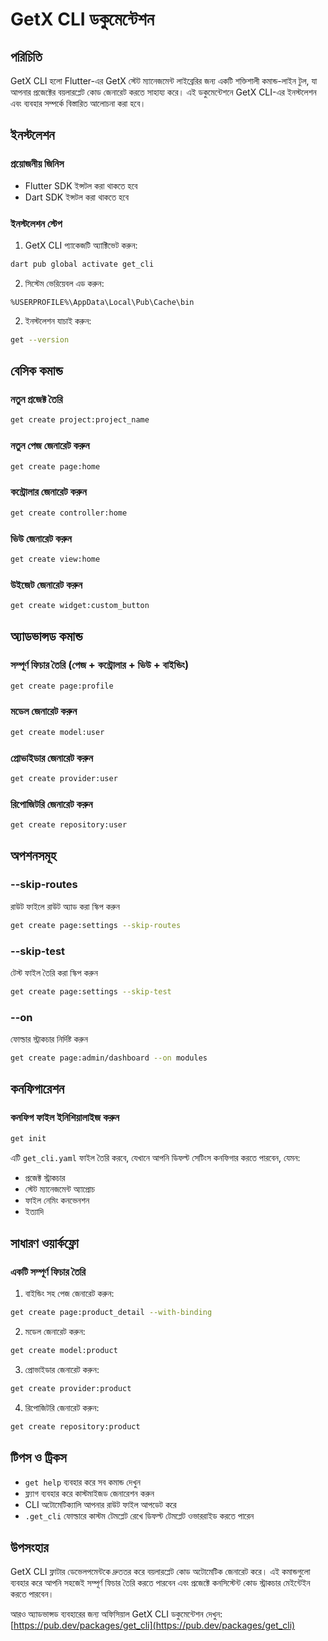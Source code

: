 # GetX CLI ডকুমেন্টেশন  

## পরিচিতি  
GetX CLI হলো Flutter-এর GetX স্টেট ম্যানেজমেন্ট লাইব্রেরির জন্য একটি শক্তিশালী কমান্ড-লাইন টুল, যা আপনার প্রজেক্টের বয়লারপ্লেট কোড জেনারেট করতে সাহায্য করে। এই ডকুমেন্টেশনে GetX CLI-এর ইনস্টলেশন এবং ব্যবহার সম্পর্কে বিস্তারিত আলোচনা করা হবে।  

## ইনস্টলেশন  

### প্রয়োজনীয় জিনিস  
- Flutter SDK ইন্সটল করা থাকতে হবে  
- Dart SDK ইন্সটল করা থাকতে হবে  

### ইনস্টলেশন স্টেপ  
1. GetX CLI প্যাকেজটি অ্যাক্টিভেট করুন:  
```bash
dart pub global activate get_cli
```  
2. সিস্টেম ভেরিয়েবল এড করুন:
```
%USERPROFILE%\AppData\Local\Pub\Cache\bin
```

2. ইনস্টলেশন যাচাই করুন:  
```bash
get --version
```  

## বেসিক কমান্ড  

### নতুন প্রজেক্ট তৈরি  
```bash
get create project:project_name
```  

### নতুন পেজ জেনারেট করুন  
```bash
get create page:home
```  

### কন্ট্রোলার জেনারেট করুন  
```bash
get create controller:home
```  

### ভিউ জেনারেট করুন  
```bash
get create view:home
```  

### উইজেট জেনারেট করুন  
```bash
get create widget:custom_button
```  

## অ্যাডভান্সড কমান্ড  

### সম্পূর্ণ ফিচার তৈরি (পেজ + কন্ট্রোলার + ভিউ + বাইন্ডিং)  
```bash
get create page:profile
```  

### মডেল জেনারেট করুন  
```bash
get create model:user
```  

### প্রোভাইডার জেনারেট করুন  
```bash
get create provider:user
```  

### রিপোজিটরি জেনারেট করুন  
```bash
get create repository:user
```  

## অপশনসমূহ  

### --skip-routes  
রাউট ফাইলে রাউট অ্যাড করা স্কিপ করুন  
```bash
get create page:settings --skip-routes
```  

### --skip-test  
টেস্ট ফাইল তৈরি করা স্কিপ করুন  
```bash
get create page:settings --skip-test
```  

### --on  
ফোল্ডার স্ট্রাকচার নির্দিষ্ট করুন  
```bash
get create page:admin/dashboard --on modules
```  

## কনফিগারেশন  

### কনফিগ ফাইল ইনিশিয়ালাইজ করুন  
```bash
get init
```  

এটি `get_cli.yaml` ফাইল তৈরি করবে, যেখানে আপনি ডিফল্ট সেটিংস কনফিগার করতে পারবেন, যেমন:  
- প্রজেক্ট স্ট্রাকচার  
- স্টেট ম্যানেজমেন্ট অ্যাপ্রোচ  
- ফাইল নেমিং কনভেনশন  
- ইত্যাদি  

## সাধারণ ওয়ার্কফ্লো  

### একটি সম্পূর্ণ ফিচার তৈরি  
1. বাইন্ডিং সহ পেজ জেনারেট করুন:  
```bash
get create page:product_detail --with-binding
```  

2. মডেল জেনারেট করুন:  
```bash
get create model:product
```  

3. প্রোভাইডার জেনারেট করুন:  
```bash
get create provider:product
```  

4. রিপোজিটরি জেনারেট করুন:  
```bash
get create repository:product
```  

## টিপস ও ট্রিকস  

- `get help` ব্যবহার করে সব কমান্ড দেখুন  
- ফ্ল্যাগ ব্যবহার করে কাস্টমাইজড জেনারেশন করুন  
- CLI অটোমেটিক্যালি আপনার রাউট ফাইল আপডেট করে  
- `.get_cli` ফোল্ডারে কাস্টম টেমপ্লেট রেখে ডিফল্ট টেমপ্লেট ওভাররাইড করতে পারেন  

## উপসংহার  

GetX CLI ফ্লাটার ডেভেলপমেন্টকে দ্রুততর করে বয়লারপ্লেট কোড অটোমেটিক জেনারেট করে। এই কমান্ডগুলো ব্যবহার করে আপনি সহজেই সম্পূর্ণ ফিচার তৈরি করতে পারবেন এবং প্রজেক্টে কনসিস্টেন্ট কোড স্ট্রাকচার মেইন্টেইন করতে পারবেন।  

আরও অ্যাডভান্সড ব্যবহারের জন্য অফিসিয়াল GetX CLI ডকুমেন্টেশন দেখুন:  
[https://pub.dev/packages/get_cli](https://pub.dev/packages/get_cli)
